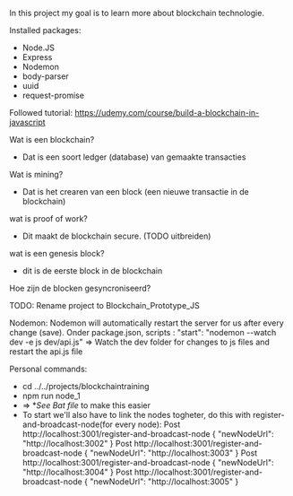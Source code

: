 In this project my goal is to learn more about blockchain technologie.

Installed packages:
- Node.JS
- Express
- Nodemon
- body-parser
- uuid
- request-promise


Followed tutorial: https://udemy.com/course/build-a-blockchain-in-javascript

Wat is een blockchain?
- Dat is een soort ledger (database) van gemaakte transacties

Wat is mining?
- Dat is het crearen van een block (een nieuwe transactie in de blockchain)

wat is proof of work?
- Dit maakt de blockchain secure. (TODO uitbreiden)
 
 wat is een genesis block?
 - dit is de eerste block in de blockchain

Hoe zijn de blocken gesyncroniseerd?

TODO: Rename project to Blockchain_Prototype_JS


Nodemon:
Nodemon will automatically restart the server for us after every change (save).
Onder package.json, scripts : "start": "nodemon --watch dev -e js dev/api.js"
=> Watch the dev folder for changes to js files and restart the api.js file


Personal commands:
- cd ../../projects/blockchaintraining
- npm run node_1
- => **See Bat file* to make this easier
- To start we'll also have to link the nodes togheter, do this with register-and-broadcast-node(for every node):
Post http://localhost:3001/register-and-broadcast-node
{
    "newNodeUrl": "http://localhost:3002"
}
Post http://localhost:3001/register-and-broadcast-node
{
    "newNodeUrl": "http://localhost:3003"
}
Post http://localhost:3001/register-and-broadcast-node
{
    "newNodeUrl": "http://localhost:3004"
}
Post http://localhost:3001/register-and-broadcast-node
{
    "newNodeUrl": "http://localhost:3005"
}


